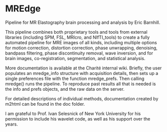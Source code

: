 # MREdge
Pipeline for MR Elastography brain processing and analysis by Eric Barnhill.

This pipeline combines both proprietary tools and tools from external libraries (including SPM, FSL, MRIcro, and NIfTI_tools) to create a fully automated pipeline for MRE images of all kinds, including multiple options for motion correction, distortion correction, phase unwrapping, denoising, bandpass filtering, phase discontinuity removal, wave inversion, and for brain images, co-registration, segmentation, and statistical analysis.

More documentation is available at the Charité internal wiki. Briefly, the user populates an mredge_info structure with acquisition details, then sets up a single preferences file with the function mredge_prefs. Then calling mredge() runs the pipeline. To reproduce past results all that is needed is the info and prefs objects, and the raw data on the server.

For detailed descriptions of individual methods, documentation created by m2html can be found in the doc folder. 

I am grateful to Prof. Ivan Selesnick of New York University for his permission to include his wavelet code, as well as his support over the years.
